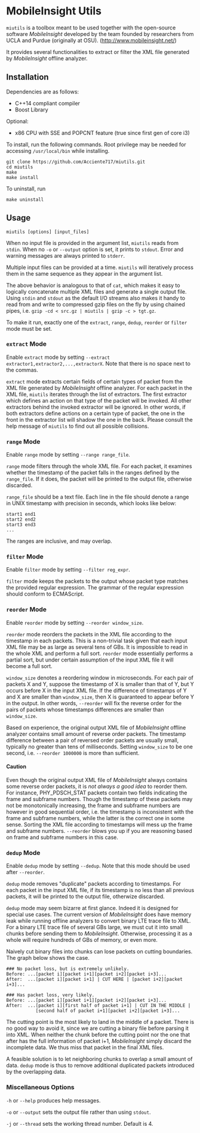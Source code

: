 # MobileInsight Utils

`miutils` is a toolbox meant to be used together with the open-source software *MobileInsight* developed by the team founded by researchers from UCLA and Purdue (originally at OSU). (http://www.mobileinsight.net/)

It provides several functionalities to extract or filter the XML file generated by *MobileInsight* offline analyzer.

## Installation
Dependencies are as follows:

- C++14 compliant compiler
- Boost Library

Optional:

- x86 CPU with SSE and POPCNT feature (true since first gen of core i3)

To install, run the following commands. Root privilege may be needed for accessing `/usr/local/bin` while installing.
```
git clone https://github.com/Acciente717/miutils.git
cd miutils
make
make install
```

To uninstall, run
```
make uninstall
```

## Usage
`miutils [options] [input_files]`

When no input file is provided in the argument list, `miutils` reads from `stdin`. When no `-o` or `--output` option is set, it prints to `stdout`. Error and warning messages are always printed to `stderr`.

Multiple input files can be provided at a time. `miutils` will iteratively process them in the same sequence as they appear in the argument list.

The above behavior is analogous to that of `cat`, which makes it easy to logically concatenate multiple XML files and generate a single output file. Using `stdin` and `stdout` as the default I/O streams also makes it handy to read from and write to compressed gzip files on the fly by using chained pipes, i.e. `gzip -cd < src.gz | miutils | gzip -c > tgt.gz`.

To make it run, exactly one of the `extract`, `range`, `dedup`, `reorder` or `filter` mode must be set.

### `extract` Mode
Enable `extract` mode by setting `--extract extractor1,extractor2,...,extractorX`. Note that there is no space next to the commas.

`extract` mode extracts certain fields of certain types of packet from the XML file generated by *MobileInsight* offline analyzer. For each packet in the XML file, `miutils` iterates through the list of extractors. The first extractor which defines an action on that type of the packet will be invoked. All other extractors behind the invoked extractor will be ignored. In other words, if both extractors define actions on a certain type of packet, the one in the front in the extractor list will shadow the one in the back. Please consult the help message of `miutils` to find out all possible collisions.

### `range` Mode
Enable `range` mode by setting `--range range_file`.

`range` mode filters through the whole XML file. For each packet, it examines whether the timestamp of the packet falls in the ranges defined by the `range_file`. If it does, the packet will be printed to the output file, otherwise discarded.

`range_file` should be a text file. Each line in the file should denote a range in UNIX timestamp with precision in seconds, which looks like below:
```
start1 end1
start2 end2
start3 end3
...
```
The ranges are inclusive, and may overlap.

### `filter` Mode
Enable `filter` mode by setting `--filter reg_expr`.

`filter` mode keeps the packets to the output whose packet type matches the provided regular expression. The grammar of the regular expression should conform to ECMAScript.

### `reorder` Mode
Enable `reorder` mode by setting `--reorder window_size`.

`reorder` mode reorders the packets in the XML file according to the timestamp in each packets. This is a non-trivial task given that each input XML file may be as large as several tens of GBs. It is impossible to read in the whole XML and perform a full sort. `reorder` mode essentially performs a partial sort, but under certain assumption of the input XML file it will become a full sort.

`window_size` denotes a reordering window in microseconds. For each pair of packets X and Y, suppose the timestamp of X is smaller than that of Y, but Y occurs before X in the input XML file. If the difference of timestamps of Y and X are smaller than `window_size`, then X is guaranteed to appear before Y in the output. In other words, `--reorder` will fix the reverse order for the pairs of packets whose timestamps differences are smaller than `window_size`.

Based on experience, the original output XML file of *MobileInsight* offline analyzer contains small amount of reverse order packets. The timestamp difference between a pair of reversed order packets are usually small, typically no greater than tens of milliseconds. Setting `window_size` to be one second, i.e. `--reorder 1000000` is more than sufficient.

#### Caution
Even though the original output XML file of *MobileInsight* always contains some reverse order packets, it is *not always a good idea* to reorder them. For instance, PHY_PDSCH_STAT packets contain two fields indicating the frame and subframe numbers. Though the timestamp of these packets may not be monotonically increasing, the frame and subframe numbers are however in good sequential order, i.e. the timestamp is inconsistent with the frame and subframe numbers, while the latter is the correct one in some sense. Sorting the XML file according to timestamps will mess up the frame and subframe numbers. `--reorder` blows you up if you are reasoning based on frame and subframe numbers in this case.

### `dedup` Mode
Enable `dedup` mode by setting `--dedup`. Note that this mode should be used after `--reorder`.

`dedup` mode removes "duplicate" packets according to timestamps. For each packet in the input XML file, if its timestamp is no less than all previous packets, it will be printed to the output file, otherwize discarded.

`dedup` mode may seem bizarre at first glance. Indeed it is designed for special use cases. The current version of *MobileInsight* does have memory leak while running offline analyzers to convert binary LTE trace file to XML. For a binary LTE trace file of several GBs large, we must cut it into small chunks before sending them to *MobileInsight*. Otherwise, processing it as a whole will require hundreds of GBs of memory, or even more.

Naively cut binary files into chunks can lose packets on cutting boundaries. The graph below shows the case.

```
### No packet loss, but is extremely unlikely.
Before: ...[packet i][packet i+1][packet i+2][packet i+3]...
After:  ...[packet i][packet i+1] | CUT HERE | [packet i+2][packet i+3]...

### Has packet loss, very likely.
Before: ...[packet i][packet i+1][packet i+2][packet i+3]...
After:  ...[packet i][first half of packet i+1] | CUT IN THE MIDDLE |
           [second half of packet i+1][packet i+2][packet i+3]...
```

The cutting point is the most likely to land in the middle of a packet. There is no good way to avoid it, since we are cutting a binary file before parsing it into XML. When neither the chunk before the cutting point nor the one that after has the full information of packet i+1, *MobileInsight* simply discard the incomplete data. We thus miss that packet in the final XML files.

A feasible solution is to let neighboring chunks to overlap a small amount of data. `dedup` mode is thus to remove additional duplicated packets introduced by the overlapping data.

### Miscellaneous Options
`-h` or `--help` produces help messages.

`-o` or `--output` sets the output file rather than using `stdout`.

`-j` or `--thread` sets the working thread number. Default is 4.
